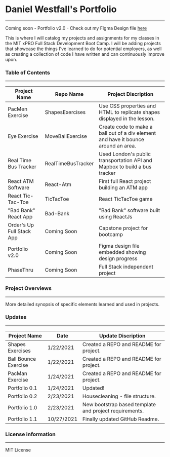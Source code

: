# Daniel Westfall's Portfolio
___

Coming soon - Portfolio v2.0 - Check out my Figma Design file [here](https://www.figma.com/file/k49aOd0WWnTTtrfdmtDlWF/NewPortfolio?node-id=0%3A1)

This is where I will catalog my projects and assignments for my classes in the MIT xPRO Full Stack Development Boot Camp. I will be adding projects 
that showcase the things I've learned to do for potential employers, as well as creating a collection of code I have written and can continuously improve upon.<br>

### Table of Contents

___

Project Name | Repo Name | Project Discription
-------------|-----------|--------------------
PacMen Exercise | ShapesExercises | Use CSS properties and HTML to replicate shapes displayed in the lesson.
Eye Exercise | MoveBallExercise | Create code to make a ball out of a div element and have it bounce around an area. 
Real Time Bus Tracker | RealTimeBusTracker | Used London's public transportation API and Mapbox to build a bus tracker
React ATM Software | React-Atm | First full React project building an ATM app
React Tic-Tac-Toe | TicTacToe | React TicTacToe game 
"Bad Bank" React App | Bad-Bank | "Bad Bank" software built using ReactJs
Order's Up Full Stack App | Coming Soon | Capstone project for bootcamp
Portfolio v2.0 | Coming Soon | Figma design file embedded showing design progress
PhaseThru | Coming Soon | Full Stack independent project


### Project Overviews

___

More detailed synopsis of specific elements learned and used in projects. <br>

### Updates

___

Project Name | Date | Update Discription
-------------|------|--------------------
Shapes Exercises | 1/22/2021 | Created a REPO and README for project.
Ball Bounce Exercise | 1/22/2021 | Created a REPO and README for project.
PacMan Exercise | 1/24/2021 | Created a REPO and README for project.
Portfolio 0.1 | 1/24/2021 | Updated!
Portfolio 0.2 | 2/23/2021 | Housecleaning - file structure.
Portfolio 1.0 | 2/23/2021 | New bootstrap based template and project requirements.
Portfolio 1.1 | 10/27/2021 | Finally updated GitHub Readme.

### License information

___

MIT License
